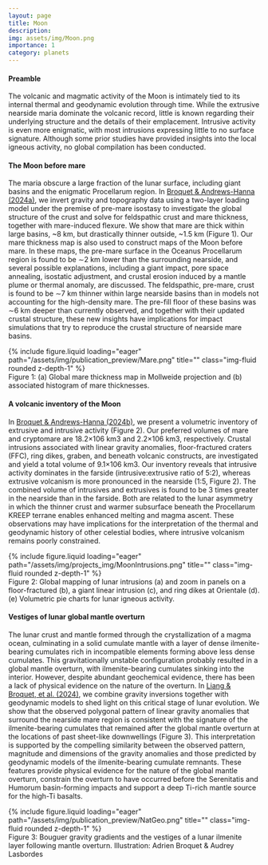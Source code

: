 ```yaml
---
layout: page
title: Moon
description: 
img: assets/img/Moon.png
importance: 1
category: planets
---
```


#### Preamble
The volcanic and magmatic activity of the Moon is intimately tied to its internal thermal and geodynamic evolution through time. While the extrusive nearside maria dominate the volcanic record, little is known regarding their underlying structure and the details of their emplacement. Intrusive activity is even more enigmatic, with most intrusions expressing little to no surface signature. Although some prior studies have provided insights into the local igneous activity, no global compilation has been conducted.  

#### The Moon before mare
The maria obscure a large fraction of the lunar surface, including giant basins and the enigmatic Procellarum region. In [Broquet & Andrews-Hanna (2024a)](https://doi.org/10.1016/j.icarus.2023.115846), we invert gravity and topography data using a two-layer loading model under the premise of pre-mare isostasy to investigate the global structure of the crust and solve for feldspathic crust and mare thickness, together with mare-induced flexure. We show that mare are thick within large basins, ~8 km, but drastically thinner outside, ~1.5 km (Figure 1). Our mare thickness map is also used to construct maps of the Moon before mare. In these maps, the pre-mare surface in the Oceanus Procellarum region is found to be ∼2 km lower than the surrounding nearside, and several possible explanations, including a giant impact, pore space annealing, isostatic adjustment, and crustal erosion induced by a mantle plume or thermal anomaly, are discussed. The feldspathic, pre-mare, crust is found to be ∼7 km thinner within large nearside basins than in models not accounting for the high-density mare. The pre-fill floor of these basins was ∼6 km deeper than currently observed, and together with their updated crustal structure, these new insights have implications for impact simulations that try to reproduce the crustal structure of nearside mare basins.

<div class="row">
    <div class="col-sm mt-3 mt-md-0">
        {% include figure.liquid loading="eager" path="/assets/img/publication_preview/Mare.png" title="" class="img-fluid rounded z-depth-1" %}
    </div>
</div>
<div class="caption">
    Figure 1: (a) Global mare thickness map in Mollweide projection and (b) associated histogram of mare thicknesses. 
</div>

#### A volcanic inventory of the Moon
In [Broquet & Andrews-Hanna (2024b)](https://doi.org/10.1016/j.icarus.2024.115954), we present a volumetric inventory of extrusive and intrusive activity (Figure 2). Our preferred volumes of mare and cryptomare are 18.2×106 km3 and 2.2×106 km3, respectively. Crustal intrusions associated with linear gravity anomalies, floor-fractured craters (FFC), ring dikes, graben, and beneath volcanic constructs, are investigated and yield a total volume of 9.1×106 km3. Our inventory reveals that intrusive activity dominates in the farside (intrusive:extrusive ratio of 5:2), whereas extrusive volcanism is more pronounced in the nearside (1:5, Figure 2). The combined volume of intrusives and extrusives is found to be 3 times greater in the nearside than in the farside. Both are related to the lunar asymmetry in which the thinner crust and warmer subsurface beneath the Procellarum KREEP terrane enables enhanced melting and magma ascent. These observations may have implications for the interpretation of the thermal and geodynamic history of other celestial bodies, where intrusive volcanism remains poorly constrained.

<div class="row">
    <div class="col-sm mt-3 mt-md-0">
        {% include figure.liquid loading="eager" path="/assets/img/projects_img/MoonIntrusions.png" title="" class="img-fluid rounded z-depth-1" %}
    </div>
</div>
<div class="caption">
    Figure 2: Global mapping of lunar intrusions (a) and zoom in panels on a floor-fractured (b), a giant linear intrusion (c), and ring dikes at Orientale (d). (e) Volumetric pie charts for lunar igneous activity. 
</div>

#### Vestiges of lunar global mantle overturn
The lunar crust and mantle formed through the crystallization of a magma ocean, culminating in a solid cumulate mantle with a layer of dense ilmenite-bearing cumulates rich in incompatible elements forming above less dense cumulates. This gravitationally unstable configuration probably resulted in a global mantle overturn, with ilmenite-bearing cumulates sinking into the interior. However, despite abundant geochemical evidence, there has been a lack of physical evidence on the nature of the overturn. In [Liang & Broquet, et al. (2024)](https://doi.org/10.1038/s41561-024-01408-2), we combine gravity inversions together with geodynamic models to shed light on this critical stage of lunar evolution. We show that the observed polygonal pattern of linear gravity anomalies that surround the nearside mare region is consistent with the signature of the ilmenite-bearing cumulates that remained after the global mantle overturn at the locations of past sheet-like downwellings (Figure 3). This interpretation is supported by the compelling similarity between the observed pattern, magnitude and dimensions of the gravity anomalies and those predicted by geodynamic models of the ilmenite-bearing cumulate remnants. These features provide physical evidence for the nature of the global mantle overturn, constrain the overturn to have occurred before the Serenitatis and Humorum basin-forming impacts and support a deep Ti-rich mantle source for the high-Ti basalts.

<div class="row">
    <div class="col-sm mt-3 mt-md-0">
        {% include figure.liquid loading="eager" path="/assets/img/publication_preview/NatGeo.png" title="" class="img-fluid rounded z-depth-1" %}
    </div>
</div>
<div class="caption">
    Figure 3: Bouguer gravity gradients and the vestiges of a lunar ilmenite layer following mantle overturn. Illustration: Adrien Broquet & Audrey Lasbordes 
</div>
